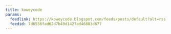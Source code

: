 ```yaml
---
title: koweycode
params:
  feedlink: https://koweycode.blogspot.com/feeds/posts/default?alt=rss
  feedid: 7d6556fad62d7b49d1427ad46883d677
---
```

